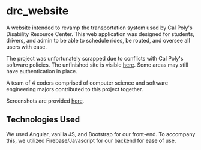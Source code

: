 # drc_website

A website intended to revamp the transportation system used by Cal Poly's Disability Resource Center. This web application was designed for students, drivers, and admin to be able to schedule rides, be routed, and oversee all users with ease.

The project was unfortunately scrapped due to conflicts with Cal Poly's software policies. The unfinished site is visible [here](https://john-lee-site.web.app/). Some areas may still have authentication in place.

A team of 4 coders comprised of computer science and software engineering majors contributed to this project together.

Screenshots are provided [here](https://drive.google.com/drive/folders/1mP6Z_TPKUHF-TRnAZaip97fUzmYCy23o).

## Technologies Used

We used Angular, vanilla JS, and Bootstrap for our front-end. To accompany this, we utilized Firebase/Javascript for our backend for ease of use.
